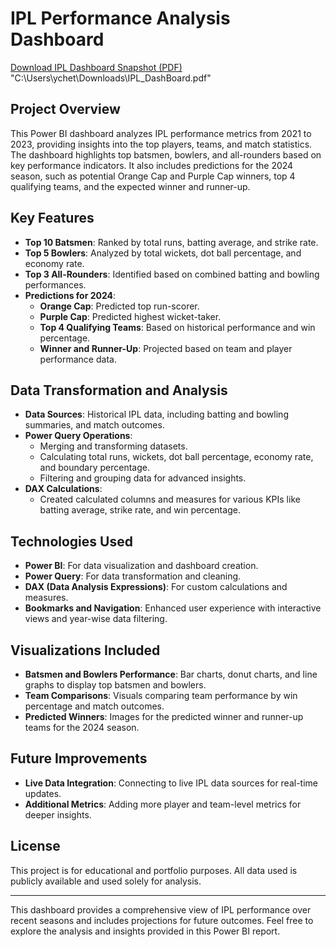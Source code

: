 # IPL Performance Analysis Dashboard

[Download IPL Dashboard Snapshot (PDF)](./IPL-Dashboard-Snapshot.pdf) "C:\Users\ychet\Downloads\IPL_DashBoard.pdf"

## Project Overview
This Power BI dashboard analyzes IPL performance metrics from 2021 to 2023, providing insights into the top players, teams, and match statistics. The dashboard highlights top batsmen, bowlers, and all-rounders based on key performance indicators. It also includes predictions for the 2024 season, such as potential Orange Cap and Purple Cap winners, top 4 qualifying teams, and the expected winner and runner-up.

## Key Features
- **Top 10 Batsmen**: Ranked by total runs, batting average, and strike rate.
- **Top 5 Bowlers**: Analyzed by total wickets, dot ball percentage, and economy rate.
- **Top 3 All-Rounders**: Identified based on combined batting and bowling performances.
- **Predictions for 2024**:
  - **Orange Cap**: Predicted top run-scorer.
  - **Purple Cap**: Predicted highest wicket-taker.
  - **Top 4 Qualifying Teams**: Based on historical performance and win percentage.
  - **Winner and Runner-Up**: Projected based on team and player performance data.

## Data Transformation and Analysis
- **Data Sources**: Historical IPL data, including batting and bowling summaries, and match outcomes.
- **Power Query Operations**:
  - Merging and transforming datasets.
  - Calculating total runs, wickets, dot ball percentage, economy rate, and boundary percentage.
  - Filtering and grouping data for advanced insights.
- **DAX Calculations**:
  - Created calculated columns and measures for various KPIs like batting average, strike rate, and win percentage.

## Technologies Used
- **Power BI**: For data visualization and dashboard creation.
- **Power Query**: For data transformation and cleaning.
- **DAX (Data Analysis Expressions)**: For custom calculations and measures.
- **Bookmarks and Navigation**: Enhanced user experience with interactive views and year-wise data filtering.

## Visualizations Included
- **Batsmen and Bowlers Performance**: Bar charts, donut charts, and line graphs to display top batsmen and bowlers.
- **Team Comparisons**: Visuals comparing team performance by win percentage and match outcomes.
- **Predicted Winners**: Images for the predicted winner and runner-up teams for the 2024 season.



## Future Improvements
- **Live Data Integration**: Connecting to live IPL data sources for real-time updates.
- **Additional Metrics**: Adding more player and team-level metrics for deeper insights.
  
## License
This project is for educational and portfolio purposes. All data used is publicly available and used solely for analysis.

---

This dashboard provides a comprehensive view of IPL performance over recent seasons and includes projections for future outcomes. Feel free to explore the analysis and insights provided in this Power BI report.

